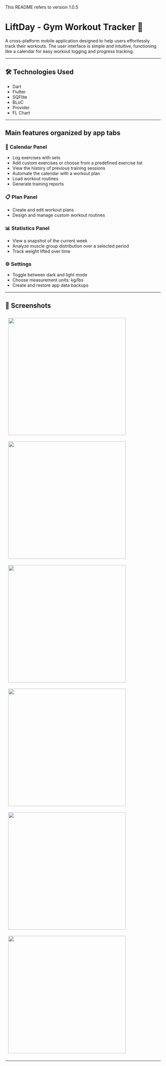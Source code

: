 This README refers to version 1.0.5

# LiftDay - Gym Workout Tracker 🦾

A cross-platform mobile application designed to help users effortlessly track their workouts. The user interface is simple and intuitive, functioning like a calendar for easy workout logging and progress tracking.

---

## 🛠 **Technologies Used**

- Dart
- Flutter
- SQFlite
- BLoC
- Provider
- FL Chart

---

## **Main features organized by app tabs**

### 📅 **Calendar Panel**  
- Log exercises with sets 
- Add custom exercises or choose from a predefined exercise list  
- View the history of previous training sessions  
- Automate the calendar with a workout plan  
- Load workout routines 
- Generate training reports  

### 📋 **Plan Panel**  
- Create and edit workout plans
- Design and manage custom workout routines

### 📊 **Statistics Panel**  
- View a snapshot of the current week
- Analyze muscle group distribution over a selected period
- Track weight lifted over time 

### ⚙️ **Settings**  
- Toggle between dark and light mode  
- Choose measurement units: kg/lbs  
- Create and restore app data backups

---

## 📸 **Screenshots**

<div style="display: flex; flex-wrap: wrap;">
  <img src="assets/screenshots/screenshot1.png" width="380" style="margin: 10px;" />
  <img src="assets/screenshots/screenshot2.png" width="380" style="margin: 10px;" />
</div>

<div style="display: flex; flex-wrap: wrap;">
  <img src="assets/screenshots/screenshot3.png" width="380" style="margin: 10px;" />
  <img src="assets/screenshots/screenshot4.png" width="380" style="margin: 10px;" />
</div>

<div style="display: flex; flex-wrap: wrap;">
  <img src="assets/screenshots/screenshot5.png" width="380" style="margin: 10px;" />
  <img src="assets/screenshots/screenshot6.png" width="380" style="margin: 10px;" />
</div>


---

